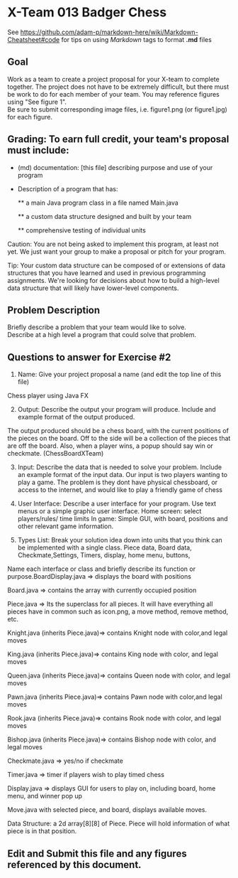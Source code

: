 # X-Team 013 Badger Chess

See https://github.com/adam-p/markdown-here/wiki/Markdown-Cheatsheet#code for tips on using *Markdown* tags to format __.md__ files

## Goal

Work as a team to create a project proposal for your X-team to complete together.
The project does not have to be extremely difficult,
but there must be work to do for each member of your team.
You may reference figures using "See figure 1".  
Be sure to submit corresponding image files, i.e. figure1.png (or figure1.jpg) for each figure.

## Grading: To earn full credit, your team's proposal must include:

* (md) documentation: [this file] describing purpose and use of your program

* Description of a program that has:

  ** a main Java program class in a file named Main.java
  
  ** a custom data structure designed and built by your team
  
  ** comprehensive testing of individual units
  
 Caution: You are not being asked to implement this program, at least not yet. 
 We just want your group to make a proposal or pitch for your program.
 
 Tip: Your custom data structure can be composed of or extensions of data structures that you have learned and used in previous programming assignments.  We're looking for decisions about how to build a high-level data structure that will likely have lower-level components.

## Problem Description

Briefly describe a problem that your team would like to solve.  
Describe at a high level a program that could solve that problem.

## Questions to answer for Exercise #2

1. Name: Give your project proposal a name (and edit the top line of this file)

Chess player using Java FX

2. Output: Describe the output your program will produce.  Include and example format of the output produced.

The output produced should be a chess board, with the current positions of the pieces on the board. Off to the side will be a collection of the pieces that are off the board. Also, when a player wins, a popup should say win or checkmate. (ChessBoardXTeam)

3. Input: Describe the data that is needed to solve your problem. Include an example format of the input data.
Our input is two players wanting to play a game. The problem is they dont have physical chessboard, or access to the internet, and would like to play a friendly game of chess


4. User Interface: Describe a user interface for your program.  Use text menus or a simple graphic user interface.
Home screen: select players/rules/ time limits
In game: Simple GUI, with board, positions and other relevant game information.

5. Types List: Break your solution idea down into units that you think can be implemented with a single class.
Piece data, Board data, Checkmate,Settings, Timers, display, home menu, buttons,

Name each interface or class and briefly describe its function or purpose.BoardDisplay.java => displays the board with positions

Board.java => contains the array with currently occupied position

Piece.java => Its the superclass for all pieces. It will have everything all pieces have in common such as icon.png, a move method, remove method, etc. 

Knight.java (inherits Piece.java)=> contains Knight node with color,and legal moves

King.java (inherits Piece.java)=> contains King node with color, and legal moves

Queen.java (inherits Piece.java)=> contains Queen node with color, and legal moves

Pawn.java (inherits Piece.java)=> contains Pawn node with color,and legal moves

Rook.java (inherits Piece.java)=> contains Rook node with color, and legal moves

Bishop.java (inherits Piece.java)=> contains Bishop node with color, and legal moves

Checkmate.java => yes/no if checkmate

Timer.java => timer if players wish to play timed chess

Display.java => displays GUI for users to play on, including board, home menu, and winner pop up

Move.java with selected piece, and board, displays available moves.

Data Structure: a 2d array[8][8] of Piece. Piece will hold information of what piece is in that position. 


## Edit and Submit this file and any figures referenced by this document.

